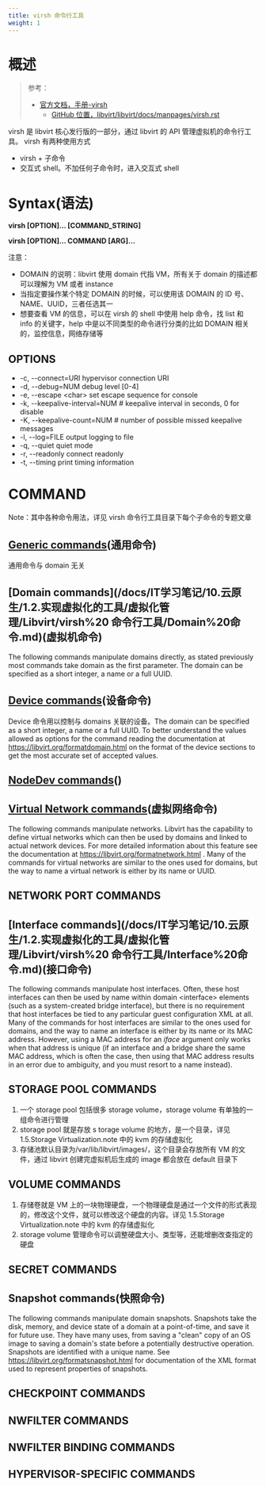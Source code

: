 ```yaml
---
title: virsh 命令行工具
weight: 1
---
```


# 概述

> 参考：
>
> - [官方文档，手册-virsh](https://libvirt.org/manpages/virsh.html)
>   - [GitHub 位置，libvirt/libvirt/docs/manpages/virsh.rst](https://github.com/libvirt/libvirt/blob/master/docs/manpages/virsh.rst)

virsh 是 libvirt 核心发行版的一部分，通过 libvirt 的 API 管理虚拟机的命令行工具。
virsh 有两种使用方式

- virsh + 子命令
- 交互式 shell。不加任何子命令时，进入交互式 shell

# Syntax(语法)

**virsh \[OPTION]... \[COMMAND_STRING]**

**virsh \[OPTION]... COMMAND \[ARG]...**

注意：

- DOMAIN 的说明：libvirt 使用 domain 代指 VM，所有关于 domain 的描述都可以理解为 VM 或者 instance
- 当指定要操作某个特定 DOMAIN 的时候，可以使用该 DOMAIN 的 ID 号、NAME、UUID，三者任选其一
- 想要查看 VM 的信息，可以在 virsh 的 shell 中使用 help 命令，找 list 和 info 的关键字，help 中是以不同类型的命令进行分类的比如 DOMAIN 相关的，监控信息，网络存储等

## OPTIONS

- -c, --connect=URI hypervisor connection URI
- -d, --debug=NUM debug level \[0-4]
- -e, --escape \<char> set escape sequence for console
- -k, --keepalive-interval=NUM # keepalive interval in seconds, 0 for disable
- -K, --keepalive-count=NUM # number of possible missed keepalive messages
- -l, --log=FILE output logging to file
- -q, --quiet quiet mode
- -r, --readonly connect readonly
- -t, --timing print timing information

# COMMAND

Note：其中各种命令用法，详见 virsh 命令行工具目录下每个子命令的专题文章

## [Generic commands](/docs/10.云原生/1.2.实现虚拟化的工具/虚拟化管理/Libvirt/virsh%20命令行工具/通用命令.md)(通用命令)

通用命令与 domain 无关

## [Domain commands](/docs/IT学习笔记/10.云原生/1.2.实现虚拟化的工具/虚拟化管理/Libvirt/virsh%20 命令行工具/Domain%20命令.md)(虚拟机命令)

The following commands manipulate domains directly, as stated previously most commands take domain as the first parameter. The domain can be specified as a short integer, a name or a full UUID.

## [Device commands](/docs/10.云原生/1.2.实现虚拟化的工具/虚拟化管理/Libvirt/virsh%20命令行工具/Device%20命令.md)(设备命令)

Device 命令用以控制与 domains 关联的设备。The domain can be specified as a short integer, a name or a full UUID. To better understand the values allowed as options for the command reading the documentation at <https://libvirt.org/formatdomain.html> on the format of the device sections to get the most accurate set of accepted values.

## [NodeDev commands](https://libvirt.org/manpages/virsh.html#nodedev-commands)()

## [Virtual Network commands](/docs/10.云原生/1.2.实现虚拟化的工具/虚拟化管理/Libvirt/virsh%20命令行工具/Virtual%20Network%20命令.md)(虚拟网络命令)

The following commands manipulate networks. Libvirt has the capability to define virtual networks which can then be used by domains and linked to actual network devices. For more detailed information about this feature see the documentation at <https://libvirt.org/formatnetwork.html> . Many of the commands for virtual networks are similar to the ones used for domains, but the way to name a virtual network is either by its name or UUID.

## NETWORK PORT COMMANDS

## [Interface commands](/docs/IT学习笔记/10.云原生/1.2.实现虚拟化的工具/虚拟化管理/Libvirt/virsh%20 命令行工具/Interface%20命令.md)(接口命令)

The following commands manipulate host interfaces. Often, these host interfaces can then be used by name within domain \<interface> elements (such as a system-created bridge interface), but there is no requirement that host interfaces be tied to any particular guest configuration XML at all.
Many of the commands for host interfaces are similar to the ones used for domains, and the way to name an interface is either by its name or its MAC address. However, using a MAC address for an _iface_ argument only works when that address is unique (if an interface and a bridge share the same MAC address, which is often the case, then using that MAC address results in an error due to ambiguity, and you must resort to a name instead).

## STORAGE POOL COMMANDS

1. 一个 storage pool 包括很多 storage volume，storage volume 有单独的一组命令进行管理
2. storage pool 就是存放 s torage volume 的地方，是一个目录，详见 1.5.Storage Virtualization.note 中的 kvm 的存储虚拟化
3. 存储池默认目录为/var/lib/libvirt/images/，这个目录会存放所有 VM 的文件，通过 libvirt 创建完虚拟机后生成的 image 都会放在 default 目录下

## VOLUME COMMANDS

1. 存储卷就是 VM 上的一块物理硬盘，一个物理硬盘是通过一个文件的形式表现的，修改这个文件，就可以修改这个硬盘的内容。详见 1.5.Storage Virtualization.note 中的 kvm 的存储虚拟化
2. storage volume 管理命令可以调整硬盘大小、类型等，还能增删改查指定的硬盘

## SECRET COMMANDS

## Snapshot commands(快照命令)

The following commands manipulate domain snapshots. Snapshots take the disk, memory, and device state of a domain at a point-of-time, and save it for future use. They have many uses, from saving a "clean" copy of an OS image to saving a domain's state before a potentially destructive operation. Snapshots are identified with a unique name. See <https://libvirt.org/formatsnapshot.html> for documentation of the XML format used to represent properties of snapshots.

## CHECKPOINT COMMANDS

## NWFILTER COMMANDS

## NWFILTER BINDING COMMANDS

## HYPERVISOR-SPECIFIC COMMANDS
